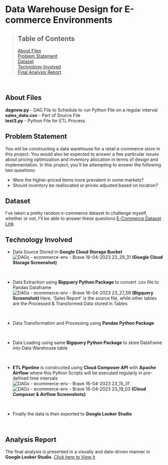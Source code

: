 # Data Warehouse Design for E-commerce Environments

>## Table of Contents
>[About Files](#about-files) <br />
>[Problem Statement](#problem-statement) <br />
>[Dataset](#dataset) <br />
>[Technology Involved](#technology-involved) <br />
>[Final Analysis Report](#analysis-report) <br />
<br />

## About Files
**dagnew.py** - DAG File to Schedule to run Python File on a regular interval <br />
**sales_data.csv** - Part of Source File <br />
**test3.py** - Python File for ETL Process <br />

## Problem Statement
You will be constructing a data warehouse for a retail e-commerce store in this project. You would also be expected to answer a few particular issues about pricing optimization and inventory allocation in terms of design and implementation. In this project, you'll be attempting to answer the following two questions:
-	Were the higher-priced items more prevalent in some markets?
-	Should inventory be reallocated or prices adjusted based on location?

## Dataset
I've taken a pretty random e-commerce dataset to challenge myself, whether or not, I'll be able to answer these questions
[E-Commerce Dataset Link](https://www.kaggle.com/datasets/thedevastator/unlock-profits-with-e-commerce-sales-data)

## Technology Involved
* Data Source Stored in **Google Cloud Storage Bucket**
![DAGs - ecommerce-env - Brave 16-04-2023 23_29_31](https://user-images.githubusercontent.com/78255808/232334610-cbbeb704-d1d3-42e4-a375-f4eda2edbd14.png)
__(Google Cloud Storage Screenshot)__
<br />

* Data Extraction using **Bigquery Python Package** to convert .csv file to Pandas Dataframe
![DAGs - ecommerce-env - Brave 16-04-2023 23_27_58](https://user-images.githubusercontent.com/78255808/232334731-4c5c5634-93b5-47e2-a843-cb62783b83d3.png)
__(Bigquery Screenshot)__
Here, 'Sales Report' is the source file, while other tables are the Processed & Transformed Data stored in Tables
<br />

* Data Transformation and Processing using **Pandas Python Package**
<br />

* Data Loading using same **Bigquery Python Package** to store Dataframe into Data Warehouse table
<br />

* **ETL Pipeline** is constructed using **Cloud Composer API** with **Apache Airflow** where this Python Scripts will be executed regularly in pre-defined time intervals
![DAGs - ecommerce-env - Brave 16-04-2023 23_15_31](https://user-images.githubusercontent.com/78255808/232334908-cde540d4-17d0-4571-afad-d8d0d9d51dd0.png)
![DAGs - ecommerce-env - Brave 16-04-2023 23_19_03](https://user-images.githubusercontent.com/78255808/232334917-7a3aca5b-a179-4a8c-9510-94498d5e33fa.png)
__(Cloud Composer & Airflow Screenshots)__
<br />

* Finally the data is then exported to **Google Looker Studio**
<br />

## Analysis Report
The final analysis is presented in a visually and data-driven manner in **Google Looker Studio**. [Click here to View it](https://lookerstudio.google.com/reporting/aa8d500e-b262-449d-9fba-e0d5b591d7d0)

